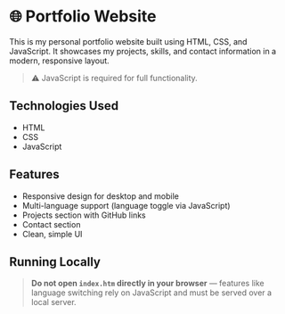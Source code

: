 # 🌐 Portfolio Website

This is my personal portfolio website built using HTML, CSS, and JavaScript. It showcases my projects, skills, and contact information in a modern, responsive layout.

> ⚠️ JavaScript is required for full functionality.

## Technologies Used

- HTML
- CSS
- JavaScript

## Features

- Responsive design for desktop and mobile
- Multi-language support (language toggle via JavaScript)
- Projects section with GitHub links
- Contact section
- Clean, simple UI

## Running Locally

> **Do not open `index.htm` directly in your browser** — features like language switching rely on JavaScript and must be served over a local server.
